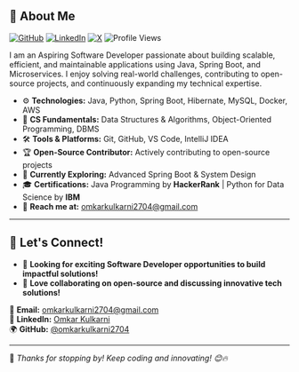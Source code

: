 ## 🌟 **About Me**  

[![GitHub](https://img.shields.io/badge/GitHub-%40omkarkulkarni-239a3b.svg)](https://github.com/omkarkulkarni2704) 
[![LinkedIn](https://img.shields.io/badge/LinkedIn-%40omkarkulkarni-0c66c3.svg)](https://www.linkedin.com/in/omkarkulkarni-dev/) 
[![X](https://img.shields.io/badge/X-%40omkarkulkarni-222222.svg)](https://x.com/omkarkulkarni_) 
![Profile Views](https://komarev.com/ghpvc/?username=omkarkulkarni2704&label=Profile%20Views&color=0e75b6&style=flat)

I am an Aspiring Software Developer passionate about building scalable, efficient, and maintainable applications using Java, Spring Boot, and Microservices. I enjoy solving real-world challenges, contributing to open-source projects, and continuously expanding my technical expertise.

- ⚙️ **Technologies:** Java, Python, Spring Boot, Hibernate, MySQL, Docker, AWS  
- 🌟 **CS Fundamentals:** Data Structures & Algorithms, Object-Oriented Programming, DBMS  
- 🛠️ **Tools & Platforms:** Git, GitHub, VS Code, IntelliJ IDEA  
- 🏆 **Open-Source Contributor:** Actively contributing to open-source projects  
- 🌱 **Currently Exploring:** Advanced Spring Boot & System Design  
- 🎓 **Certifications:** Java Programming by **HackerRank** | Python for Data Science by **IBM** 
- 📧 **Reach me at:** omkarkulkarni2704@gmail.com  

---

## 📼 Let's Connect!  
- 💼 **Looking for exciting Software Developer opportunities to build impactful solutions!**  
- 🤝 **Love collaborating on open-source and discussing innovative tech solutions!**  

📧 **Email:** [omkarkulkarni2704@gmail.com](mailto:omkarkulkarni2704@gmail.com)  
📌 **LinkedIn:** [Omkar Kulkarni](https://www.linkedin.com/in/omkarkulkarni-dev/)  
🌍 **GitHub:** [@omkarkulkarni2704](https://github.com/omkarkulkarni2704)  

---

🌟 _Thanks for stopping by! Keep coding and innovating! 😊🔥_  












<!-- Proudly created with GPRM ( https://gprm.itsvg.in ) -->
